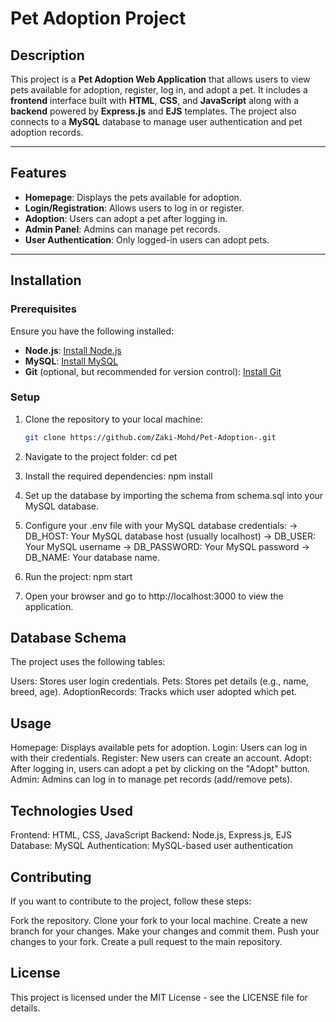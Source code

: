 # Pet Adoption Project

## Description
This project is a **Pet Adoption Web Application** that allows users to view pets available for adoption, register, log in, and adopt a pet. It includes a **frontend** interface built with **HTML**, **CSS**, and **JavaScript** along with a **backend** powered by **Express.js** and **EJS** templates. The project also connects to a **MySQL** database to manage user authentication and pet adoption records.

---

## Features

- **Homepage**: Displays the pets available for adoption.
- **Login/Registration**: Allows users to log in or register.
- **Adoption**: Users can adopt a pet after logging in.
- **Admin Panel**: Admins can manage pet records.
- **User Authentication**: Only logged-in users can adopt pets.

---

## Installation

### Prerequisites

Ensure you have the following installed:

- **Node.js**: [Install Node.js](https://nodejs.org/)
- **MySQL**: [Install MySQL](https://dev.mysql.com/downloads/)
- **Git** (optional, but recommended for version control): [Install Git](https://git-scm.com/downloads)

### Setup

1. Clone the repository to your local machine:
   ```bash
   git clone https://github.com/Zaki-Mohd/Pet-Adoption-.git
2. Navigate to the project folder:
   cd pet
3. Install the required dependencies:
   npm install
4. Set up the database by importing the schema from schema.sql into your MySQL database.

5. Configure your .env file with your MySQL database credentials:
  -> DB_HOST: Your MySQL database host (usually localhost)
  -> DB_USER: Your MySQL username
  -> DB_PASSWORD: Your MySQL password
  -> DB_NAME: Your database name.

6. Run the project:
    npm start

7. Open your browser and go to http://localhost:3000 to view the application.

## Database Schema
The project uses the following tables:

Users: Stores user login credentials.
Pets: Stores pet details (e.g., name, breed, age).
AdoptionRecords: Tracks which user adopted which pet.

## Usage
 Homepage: Displays available pets for adoption.
 Login: Users can log in with their credentials.
 Register: New users can create an account.
 Adopt: After logging in, users can adopt a pet by clicking on the "Adopt" button.
 Admin: Admins can log in to manage pet records (add/remove pets).

## Technologies Used
Frontend: HTML, CSS, JavaScript
Backend: Node.js, Express.js, EJS
Database: MySQL
Authentication: MySQL-based user authentication

## Contributing
If you want to contribute to the project, follow these steps:

Fork the repository.
Clone your fork to your local machine.
Create a new branch for your changes.
Make your changes and commit them.
Push your changes to your fork.
Create a pull request to the main repository.

## License
This project is licensed under the MIT License - see the LICENSE file for details.
